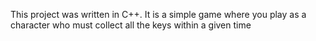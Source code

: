 This project was written in C++. It is a simple game where you play as a character who must collect all the keys within a given time 
